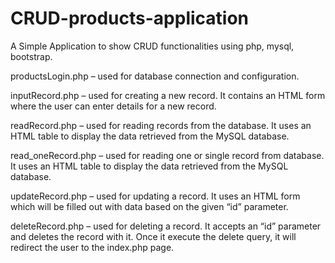 # CRUD-products-application

A Simple Application to show CRUD functionalities using php, mysql, bootstrap.

productsLogin.php – used for database connection and configuration.

inputRecord.php – used for creating a new record. It contains an HTML form where the user can enter details for a new record.

readRecord.php – used for reading records from the database. It uses an HTML table to display the data retrieved from the MySQL database.

read_oneRecord.php – used for reading one or single record from database. It uses an HTML table to display the data retrieved from the MySQL database.

updateRecord.php – used for updating a record. It uses an HTML form which will be filled out with data based on the given “id” parameter.

deleteRecord.php – used for deleting a record. It accepts an “id” parameter and deletes the record with it. Once it execute the delete query, it will redirect the user to the index.php page.
